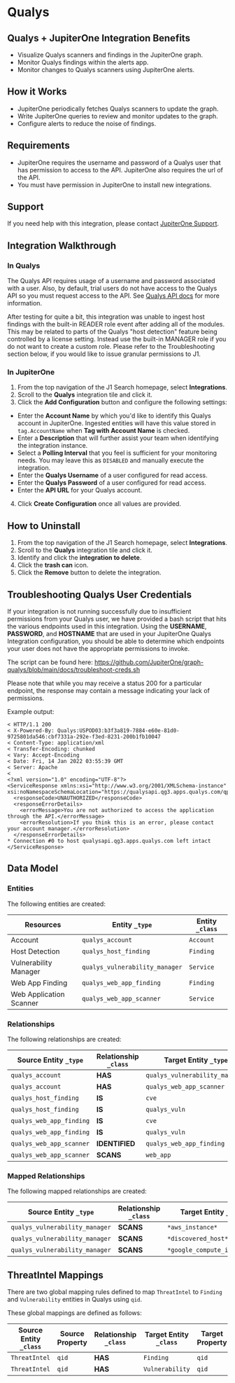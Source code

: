 # Qualys

## Qualys + JupiterOne Integration Benefits

*   Visualize Qualys scanners and findings in the JupiterOne graph.
*   Monitor Qualys findings within the alerts app.
*   Monitor changes to Qualys scanners using JupiterOne alerts.

## How it Works

*   JupiterOne periodically fetches Qualys scanners to update the graph.
*   Write JupiterOne queries to review and monitor updates to the graph.
*   Configure alerts to reduce the noise of findings.

## Requirements

*   JupiterOne requires the username and password of a Qualys user that has
    permission to access to the API. JupiterOne also requires the url of the API.
*   You must have permission in JupiterOne to install new integrations.

## Support

If you need help with this integration, please contact
[JupiterOne Support](https://support.jupiterone.io).

## Integration Walkthrough

### In Qualys

The Qualys API requires usage of a username and password associated with a user.
Also, by default, trial users do not have access to the Qualys API so you must
request access to the API. See
[Qualys API docs](https://debug.qualys.com/qwebhelp/fo_portal/api_doc/scans/index.htm#t=get_started%2Fget_started.htm)
for more information.

After testing for quite a bit, this integration was unable to ingest host
findings with the built-in READER role event after adding all of the modules.
This may be related to parts of the Qualys "host detection" feature being
controlled by a license setting. Instead use the built-in MANAGER role if you do
not want to create a custom role. Please refer to the Troubleshooting section
below, if you would like to issue granular permissions to J1.

### In JupiterOne

1.  From the top navigation of the J1 Search homepage, select **Integrations**.
2.  Scroll to the **Qualys** integration tile and click it.
3.  Click the **Add Configuration** button and configure the following settings:

*   Enter the **Account Name** by which you'd like to identify this Qualys account
    in JupiterOne. Ingested entities will have this value stored in
    `tag.AccountName` when **Tag with Account Name** is checked.
*   Enter a **Description** that will further assist your team when identifying
    the integration instance.
*   Select a **Polling Interval** that you feel is sufficient for your monitoring
    needs. You may leave this as `DISABLED` and manually execute the integration.
*   Enter the **Qualys Username** of a user configured for read access.
*   Enter the **Qualys Password** of a user configured for read access.
*   Enter the **API URL** for your Qualys account.

4.  Click **Create Configuration** once all values are provided.

## How to Uninstall

1.  From the top navigation of the J1 Search homepage, select **Integrations**.
2.  Scroll to the **Qualys** integration tile and click it.
3.  Identify and click the **integration to delete**.
4.  Click the **trash can** icon.
5.  Click the **Remove** button to delete the integration.

## Troubleshooting Qualys User Credentials

If your integration is not running successfully due to insufficient permissions
from your Qualys user, we have provided a bash script that hits the various
endpoints used in this integration. Using the **USERNAME**, **PASSWORD**, and
**HOSTNAME** that are used in your JupiterOne Qualys Integration configuration,
you should be able to determine which endpoints your user does not have the
appropriate permissions to invoke.

The script can be found here:
<https://github.com/JupiterOne/graph-qualys/blob/main/docs/troubleshoot-creds.sh>

Please note that while you may receive a status 200 for a particular endpoint,
the response may contain a message indicating your lack of permissions.

Example output:

    < HTTP/1.1 200
    < X-Powered-By: Qualys:USPOD03:b3f3a819-7884-e60e-81d0-9725801da546:cbf7331a-292e-f3ed-8231-200b1fb10047
    < Content-Type: application/xml
    < Transfer-Encoding: chunked
    < Vary: Accept-Encoding
    < Date: Fri, 14 Jan 2022 03:55:39 GMT
    < Server: Apache
    <
    <?xml version="1.0" encoding="UTF-8"?>
    <ServiceResponse xmlns:xsi="http://www.w3.org/2001/XMLSchema-instance" xsi:noNamespaceSchemaLocation="https://qualysapi.qg3.apps.qualys.com/qps/xsd/2.0/am/hostasset.xsd">
      <responseCode>UNAUTHORIZED</responseCode>
      <responseErrorDetails>
        <errorMessage>You are not authorized to access the application through the API.</errorMessage>
        <errorResolution>If you think this is an error, please contact your account manager.</errorResolution>
      </responseErrorDetails>
    * Connection #0 to host qualysapi.qg3.apps.qualys.com left intact
    </ServiceResponse>

<!-- {J1_DOCUMENTATION_MARKER_START} -->

<!--
********************************************************************************
NOTE: ALL OF THE FOLLOWING DOCUMENTATION IS GENERATED USING THE
"j1-integration document" COMMAND. DO NOT EDIT BY HAND! PLEASE SEE THE DEVELOPER
DOCUMENTATION FOR USAGE INFORMATION:

https://github.com/JupiterOne/sdk/blob/main/docs/integrations/development.md
********************************************************************************
-->

## Data Model

### Entities

The following entities are created:

| Resources               | Entity `_type`                 | Entity `_class` |
| ----------------------- | ------------------------------ | --------------- |
| Account                 | `qualys_account`               | `Account`       |
| Host Detection          | `qualys_host_finding`          | `Finding`       |
| Vulnerability Manager   | `qualys_vulnerability_manager` | `Service`       |
| Web App Finding         | `qualys_web_app_finding`       | `Finding`       |
| Web Application Scanner | `qualys_web_app_scanner`       | `Service`       |

### Relationships

The following relationships are created:

| Source Entity `_type`    | Relationship `_class` | Target Entity `_type`          |
| ------------------------ | --------------------- | ------------------------------ |
| `qualys_account`         | **HAS**               | `qualys_vulnerability_manager` |
| `qualys_account`         | **HAS**               | `qualys_web_app_scanner`       |
| `qualys_host_finding`    | **IS**                | `cve`                          |
| `qualys_host_finding`    | **IS**                | `qualys_vuln`                  |
| `qualys_web_app_finding` | **IS**                | `cve`                          |
| `qualys_web_app_finding` | **IS**                | `qualys_vuln`                  |
| `qualys_web_app_scanner` | **IDENTIFIED**        | `qualys_web_app_finding`       |
| `qualys_web_app_scanner` | **SCANS**             | `web_app`                      |

### Mapped Relationships

The following mapped relationships are created:

| Source Entity `_type`          | Relationship `_class` | Target Entity `_type`       | Direction |
| ------------------------------ | --------------------- | --------------------------- | --------- |
| `qualys_vulnerability_manager` | **SCANS**             | `*aws_instance*`            | FORWARD   |
| `qualys_vulnerability_manager` | **SCANS**             | `*discovered_host*`         | FORWARD   |
| `qualys_vulnerability_manager` | **SCANS**             | `*google_compute_instance*` | FORWARD   |

<!--
********************************************************************************
END OF GENERATED DOCUMENTATION AFTER BELOW MARKER
********************************************************************************
-->

<!-- {J1_DOCUMENTATION_MARKER_END} -->

## ThreatIntel Mappings

There are two global mapping rules defined to map `ThreatIntel` to `Finding` and
`Vulnerability` entities in Qualys using `qid`.

These global mappings are defined as follows:

| Source Entity `_class` | Source Property | Relationship `_class` | Target Entity `_class` | Target Property |
| ---------------------- | --------------- | --------------------- | ---------------------- | --------------- |
| `ThreatIntel`          | `qid`           | **HAS**               | `Finding`              | `qid`           |
| `ThreatIntel`          | `qid`           | **HAS**               | `Vulnerability`        | `qid`           |
 
<!--  jupiterOneDocVersion=5-12-0 -->